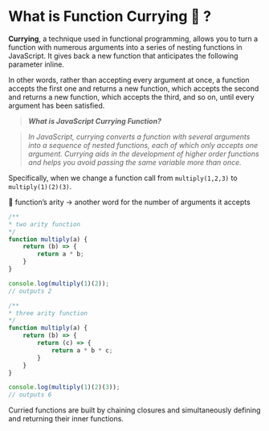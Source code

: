 # What is Function Currying 🥘 ?

**Currying**, a technique used in functional programming, allows you to turn a function with numerous arguments into a series of nesting functions in JavaScript. It gives back a new function that anticipates the following parameter inline.

In other words, rather than accepting every argument at once, a function accepts the first one and returns a new function, which accepts the second and returns a new function, which accepts the third, and so on, until every argument has been satisfied.

> ***What is JavaScript Currying Function?***
> 

> *In JavaScript, currying converts a function with several arguments into a sequence of nested functions, each of which only accepts one argument. Currying aids in the development of higher order functions and helps you avoid passing the same variable more than once.*
> 

Specifically, when we change a function call from `multiply(1,2,3)` to `multiply(1)(2)(3)`.

<aside>
📎 function’s arity → another word for the number of arguments it accepts

</aside>

```jsx
/**
* two arity function
*/
function multiply(a) {
	return (b) => {
		return a * b;
	}
}

console.log(multiply(1)(2));
// outputs 2
```

```jsx
/**
* three arity function
*/
function multiply(a) {
	return (b) => {
		return (c) => {
			return a * b * c;
		}
	}
}

console.log(multiply(1)(2)(3));
// outputs 6
```

Curried functions are built by chaining closures and simultaneously defining and returning their inner functions.
